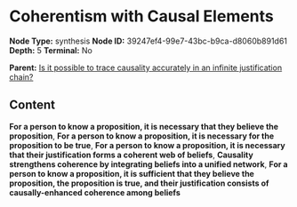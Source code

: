 # Coherentism with Causal Elements

**Node Type:** synthesis
**Node ID:** 39247ef4-99e7-43bc-b9ca-d8060b891d61
**Depth:** 5
**Terminal:** No

**Parent:** [Is it possible to trace causality accurately in an infinite justification chain?](is-it-possible-to-trace-causality-accurately-in-an-infinite-justification-chain-antithesis-015152d6-b616-4393-abf8-d9b272f81659.md)

## Content

**For a person to know a proposition, it is necessary that they believe the proposition**, **For a person to know a proposition, it is necessary for the proposition to be true**, **For a person to know a proposition, it is necessary that their justification forms a coherent web of beliefs**, **Causality strengthens coherence by integrating beliefs into a unified network**, **For a person to know a proposition, it is sufficient that they believe the proposition, the proposition is true, and their justification consists of causally-enhanced coherence among beliefs**
